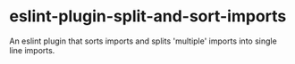 # eslint-plugin-split-and-sort-imports
An eslint plugin that sorts imports and splits 'multiple' imports into single line imports.
